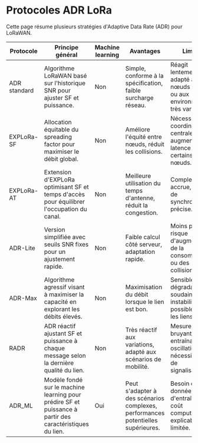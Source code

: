 # Protocoles ADR LoRa

Cette page résume plusieurs stratégies d'Adaptive Data Rate (ADR) pour LoRaWAN.

| Protocole | Principe général | Machine learning | Avantages | Limites |
|-----------|-----------------|-----------------|-----------|---------|
| ADR standard | Algorithme LoRaWAN basé sur l'historique SNR pour ajuster SF et puissance. | Non | Simple, conforme à la spécification, faible surcharge réseau. | Réagit lentement, peu adapté aux nœuds mobiles ou aux environnements très variables. |
| EXPLoRa-SF | Allocation équitable du spreading factor pour maximiser le débit global. | Non | Améliore l'équité entre nœuds, réduit les collisions. | Nécessite une coordination centrale, peut augmenter la latence pour certains nœuds. |
| EXPLoRa-AT | Extension d'EXPLoRa optimisant SF et temps d'accès pour équilibrer l'occupation du canal. | Non | Meilleure utilisation du temps d'antenne, réduit la congestion. | Complexité accrue, besoin de synchronisation précise. |
| ADR-Lite | Version simplifiée avec seuils SNR fixes pour un ajustement rapide. | Non | Faible calcul côté serveur, adaptation rapide. | Moins précise, risque d'augmentation de la consommation ou des collisions. |
| ADR-Max | Algorithme agressif visant à maximiser la capacité en explorant les débits élevés. | Non | Maximisation du débit lorsque le lien est bon. | Sensible aux dégradations soudaines, instabilité possible pour les liens faibles. |
| RADR | ADR réactif ajustant SF et puissance à chaque message selon la dernière qualité du lien. | Non | Très réactif aux variations, adapté aux scénarios de mobilité. | Mesures bruyantes entraînant des oscillations, nécessite plus de signalisations. |
| ADR_ML | Modèle fondé sur le machine learning pour prédire SF et puissance à partir des caractéristiques du lien. | Oui | Peut s'adapter à des scénarios complexes, performances potentielles supérieures. | Besoin de données d'entraînement, coût computationnel, explicabilité limitée. |
